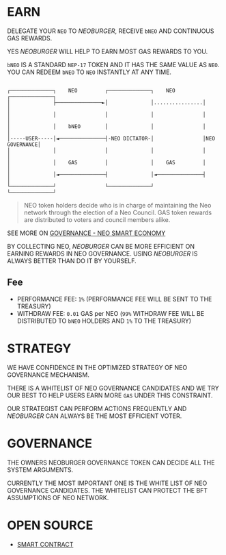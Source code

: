 # EARN

DELEGATE YOUR `NEO` TO *NEOBURGER*, RECEIVE `bNEO` AND CONTINUOUS GAS REWARDS.

YES *NEOBURGER* WILL HELP TO EARN MOST GAS REWARDS TO YOU.

`bNEO` IS A STANDARD `NEP-17` TOKEN AND IT HAS THE SAME VALUE AS `NEO`. YOU CAN REDEEM `bNEO` TO `NEO` INSTANTLY AT ANY TIME.

```

┌──────────────┐    NEO         ┌──────────────┐    NEO         ┌──────────────┐
│              ├───────────────►│              │................│              │
│              │                │              │                │              │
│              │    bNEO        │              │                │              │
│-----USER-----│◄───────────────┤-NEO DICTATOR-│                │NEO GOVERNANCE│
│              │                │              │                │              │
│              │    GAS         │              │    GAS         │              │
│              │◄───────────────┤              │◄───────────────┤              │
└──────────────┘                └──────────────┘                └──────────────┘

```

> NEO token holders decide who is in charge of maintaining the Neo network through the election of a Neo Council. GAS token rewards are distributed to voters and council members alike.

SEE MORE ON [GOVERNANCE - NEO SMART ECONOMY](https://neo.org/gov)

BY COLLECTING NEO, *NEOBURGER* CAN BE MORE EFFICIENT ON EARNING REWARDS IN NEO GOVERNANCE. USING *NEOBURGER* IS ALWAYS BETTER THAN DO IT BY YOURSELF.

## Fee

- PERFORMANCE FEE: `1%` (PERFORMANCE FEE WILL BE SENT TO THE TREASURY)
- WITHDRAW FEE: `0.01` GAS per NEO (`99%` WITHDRAW FEE WILL BE DISTRIBUTED TO `bNEO` HOLDERS AND `1%` TO THE TREASURY)

# STRATEGY

WE HAVE CONFIDENCE IN THE OPTIMIZED STRATEGY OF NEO GOVERNANCE MECHANISM.

THERE IS A WHITELIST OF NEO GOVERNANCE CANDIDATES AND WE TRY OUR BEST TO HELP USERS EARN MORE `GAS` UNDER THIS CONSTRAINT.

OUR STRATEGIST CAN PERFORM ACTIONS FREQUENTLY AND *NEOBURGER* CAN ALWAYS BE THE MOST EFFICIENT VOTER.

# GOVERNANCE

THE OWNERS NEOBURGER GOVERNANCE TOKEN CAN DECIDE ALL THE SYSTEM ARGUMENTS.

CURRENTLY THE MOST IMPORTANT ONE IS THE WHITE LIST OF NEO GOVERNANCE CANDIDATES. THE WHITELIST CAN PROTECT THE BFT ASSUMPTIONS OF NEO NETWORK.

# OPEN SOURCE

- [SMART CONTRACT](contract)

